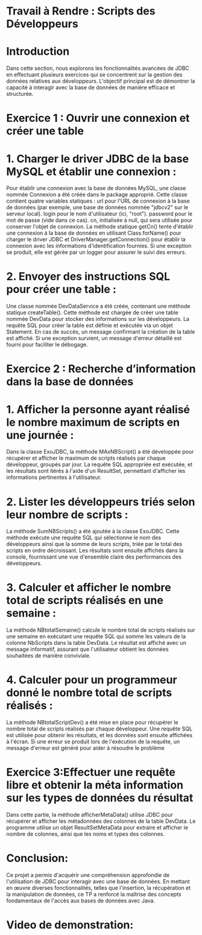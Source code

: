 # Travail à Rendre : Scripts des Développeurs
# Introduction
Dans cette section, nous explorons les fonctionnalités avancées de JDBC en effectuant plusieurs exercices qui se concentrent sur la gestion des données relatives aux développeurs. L'objectif principal est de démontrer la capacité à interagir avec la base de données de manière efficace et structurée.
# Exercice 1 : Ouvrir une connexion et créer une table
# 1. Charger le driver JDBC de la base MySQL et établir une connexion :
Pour établir une connexion avec la base de données MySQL, une classe nommée Connexion a été créée dans le package approprié. Cette classe contient quatre variables statiques :
url pour l'URL de connexion à la base de données (par exemple, une base de données nommée "jdbcv2" sur le serveur local).
login pour le nom d'utilisateur (ici, "root").
password pour le mot de passe (vide dans ce cas).
cn, initialisée à null, qui sera utilisée pour conserver l'objet de connexion.
La méthode statique getCn() tente d'établir une connexion à la base de données en utilisant Class.forName() pour charger le driver JDBC et DriverManager.getConnection() pour établir la connexion avec les informations d'identification fournies. Si une exception se produit, elle est gérée par un logger pour assurer le suivi des erreurs.
# 2. Envoyer des instructions SQL pour créer une table :
Une classe nommée DevDataService a été créée, contenant une méthode statique createTable(). Cette méthode est chargée de créer une table nommée DevData pour stocker des informations sur les développeurs. La requête SQL pour créer la table est définie et exécutée via un objet Statement. En cas de succès, un message confirmant la création de la table est affiché. Si une exception survient, un message d'erreur détaillé est fourni pour faciliter le débogage.
# Exercice 2 : Recherche d’information dans la base de données
# 1. Afficher la personne ayant réalisé le nombre maximum de scripts en une journée :
Dans la classe ExoJDBC, la méthode MAxNBScript() a été développée pour récupérer et afficher le maximum de scripts réalisés par chaque développeur, groupés par jour. La requête SQL appropriée est exécutée, et les résultats sont itérés à l'aide d'un ResultSet, permettant d'afficher les informations pertinentes à l'utilisateur.
# 2. Lister les développeurs triés selon leur nombre de scripts :
La méthode SumNBScripts() a été ajoutée à la classe ExoJDBC. Cette méthode exécute une requête SQL qui sélectionne le nom des développeurs ainsi que la somme de leurs scripts, triée par le total des scripts en ordre décroissant. Les résultats sont ensuite affichés dans la console, fournissant une vue d'ensemble claire des performances des développeurs.
# 3. Calculer et afficher le nombre total de scripts réalisés en une semaine :
La méthode NBtotalSemaine() calcule le nombre total de scripts réalisés sur une semaine en exécutant une requête SQL qui somme les valeurs de la colonne NbScripts dans la table DevData. Le résultat est affiché avec un message informatif, assurant que l'utilisateur obtient les données souhaitées de manière conviviale.
# 4. Calculer pour un programmeur donné le nombre total de scripts réalisés :
La méthode NBtotalScriptDev() a été mise en place pour récupérer le nombre total de scripts réalisés par chaque développeur. Une requête SQL est utilisée pour obtenir les résultats, et les données sont ensuite affichées à l'écran. Si une erreur se produit lors de l'exécution de la requête, un message d'erreur est généré pour aider à résoudre le problème
# Exercice 3:Effectuer une requête libre et obtenir la méta information sur les types de données du résultat 
Dans cette partie, la méthode afficherMetaData() utilise JDBC pour récupérer et afficher les métadonnées des colonnes de la table DevData. Le programme utilise un objet ResultSetMetaData pour extraire et afficher le nombre de colonnes, ainsi que les noms et types des colonnes.
# Conclusion:
Ce projet a permis d'acquérir une compréhension approfondie de l'utilisation de JDBC pour interagir avec une base de données. En mettant en œuvre diverses fonctionnalités, telles que l'insertion, la récupération et la manipulation de données, ce TP a renforcé la maîtrise des concepts fondamentaux de l'accès aux bases de données avec Java.
# Video de demonstration:



